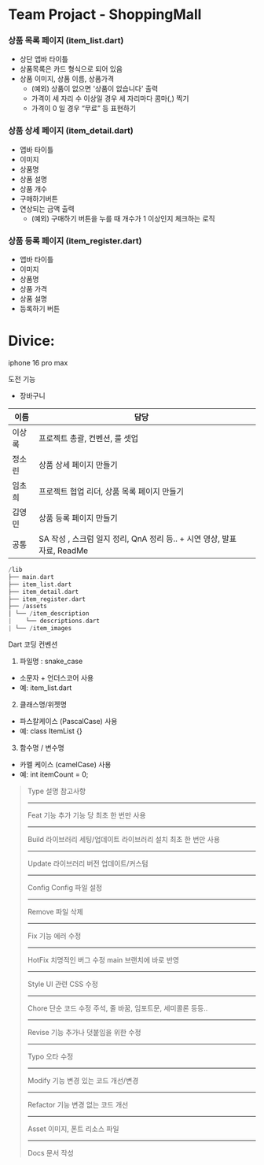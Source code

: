 # Team Projact - ShoppingMall

### 상품 목록 페이지 (item_list.dart)

- 상단 앱바 타이틀
- 상품목록은 카드 형식으로 되어 있음
- 상품 이미지, 상품 이름, 상품가격
  - (예외) 상품이 없으면 '상품이 없습니다' 출력
  - 가격이 세 자리 수 이상일 경우 세 자리마다 콤마(,) 찍기
  - 가격이 0 일 경우 “무료” 등 표현하기

### 상품 상세 페이지 (item_detail.dart)

- 앱바 타이틀
- 이미지
- 상품명
- 상품 설명
- 상품 개수
- 구매하기버튼
- 연상되는 금액 출력
  - (예외) 구매하기 버튼을 누를 때 개수가 1 이상인지 체크하는 로직

### 상품 등록 페이지 (item_register.dart)

- 앱바 타이틀
- 이미지
- 상품명
- 상품 가격
- 상품 설명
- 등록하기 버튼

# Divice:

iphone 16 pro max

도전 기능

- 장바구니

|  이름   |  담당   |     |
| --- | --- |--- |
| 이상록   |   프로젝트 총괄, 컨벤션, 룰 셋업  |     |
|   정소린  |  상품 상세 페이지 만들기   |     |
|    임초희  | 프로젝트 협업 리더, 상품 목록 페이지 만들기   |     |
|  김영민   |   상품 등록 페이지 만들기   |     |
|  공통   |  SA 작성 , 스크럼 일지 정리, QnA 정리 등.. + 시연 영상, 발표 자료, ReadMe   |     |

```dart
/lib
├── main.dart  
├── item_list.dart  
├── item_detail.dart  
├── item_register.dart  
├── /assets
│ └── /item_description
|    └── descriptions.dart
| └── /item_images
```

Dart 코딩 컨벤션

1. 파일명 : snake_case
- 소문자 + 언더스코어 사용
- 예: item_list.dart

2. 클래스명/위젯명
- 파스칼케이스 (PascalCase) 사용
- 예: class ItemList {}

3. 함수명 / 변수명
- 카멜 케이스 (camelCase) 사용
- 예: int itemCount = 0;



>Type   설명 참고사항
>
>---
>
>Feat   기능 추가 기능 당 최초 한 번만 사용
>
>---
>
>Build   라이브러리 세팅/업데이트 라이브러리 설치 최초 한 번만 사용
>
>---
>
>Update   라이브러리 버전 업데이트/커스텀  
>
>---
>
>Config   Config 파일 설정  
>
>---
>
>Remove   파일 삭제  
>
>---
>
>Fix   기능 에러 수정  
>
>---
>
>HotFix   치명적인 버그 수정 main 브랜치에 바로 반영
>
>---
>
>Style   UI 관련 CSS 수정  
>
>---
>
>Chore   단순 코드 수정 주석, 줄 바꿈, 임포트문, 세미콜론 등등..
>
>---
>
>Revise   기능 추가나 덧붙임을 위한 수정  
>
>---
>
>Typo   오타 수정  
>
>---
>
>Modify   기능 변경 있는 코드 개선/변경  
>
>---
>
>Refactor   기능 변경 없는 코드 개선  
>
>---
>
>Asset   이미지, 폰트 리소스 파일
>
>---
>
>Docs   문서 작성  
